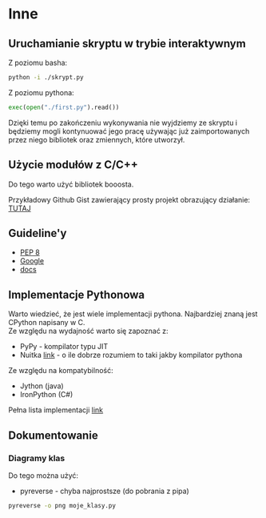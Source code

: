 # Inne

## Uruchamianie skryptu w trybie interaktywnym

Z poziomu basha:

```bash
python -i ./skrypt.py
```

Z poziomu pythona:

```python
exec(open("./first.py").read())
```

Dzięki temu po zakończeniu wykonywania nie wyjdziemy ze skryptu i będziemy mogli kontynuować jego pracę używając już zaimportowanych przez niego bibliotek oraz zmiennych, które utworzył.

## Użycie modułów z C/C++

Do tego warto użyć bibliotek booosta.

Przykładowy Github Gist zawierający prosty projekt obrazujący działanie: [TUTAJ](https://gist.github.com/pktiuk/2136eeefaf4271510d82e59f90c904ce)

## Guideline'y

- [PEP 8](https://www.python.org/dev/peps/pep-0008/#module-level-dunder-names)
- [Google](https://google.github.io/styleguide/pyguide.html)
- [docs](https://docs.python-guide.org/writing/structure/)

## Implementacje Pythonowa

Warto wiedzieć, że jest wiele implementacji pythona. Najbardziej znaną jest CPython napisany w C.  
Ze względu na wydajność warto się zapoznać z:

- PyPy - kompilator typu JIT
- Nuitka [link](https://nuitka.net/pages/overview.html) - o ile dobrze rozumiem to taki jakby kompilator pythona

Ze względu na kompatybilność:  

- Jython (java)
- IronPython (C#)

Pełna lista implementacji [link](https://wiki.python.org/moin/PythonImplementations)

## Dokumentowanie

### Diagramy klas

Do tego można użyć:

- pyreverse - chyba najprostsze (do pobrania z pipa)

```bash
pyreverse -o png moje_klasy.py
```